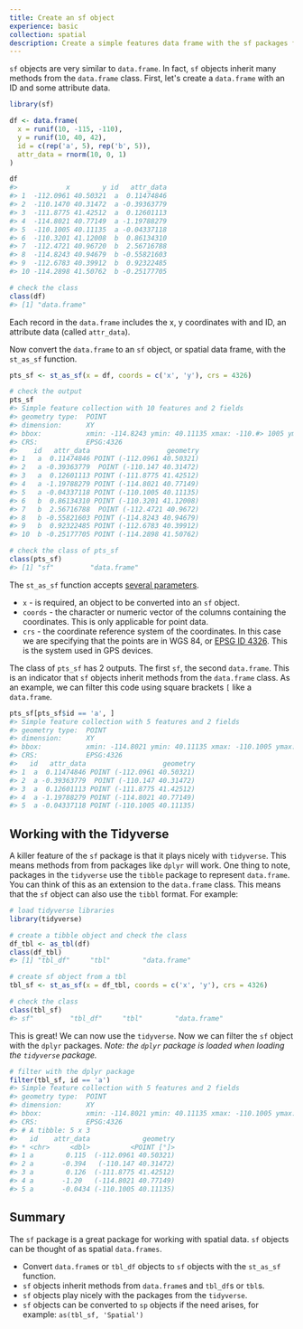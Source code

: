 ```yaml
---
title: Create an sf object
experience: basic
collection: spatial
description: Create a simple features data frame with the sf packages for R
---
```


`sf` objects are very similar to `data.frame`. In fact, `sf` objects inherit many methods from the `data.frame` class. First, let's create a `data.frame` with an ID and some attribute data.

``` r
library(sf)

df <- data.frame(
  x = runif(10, -115, -110),
  y = runif(10, 40, 42),
  id = c(rep('a', 5), rep('b', 5)),
  attr_data = rnorm(10, 0, 1)
)

df
#>            x        y id   attr_data
#> 1  -112.0961 40.50321  a  0.11474846
#> 2  -110.1470 40.31472  a -0.39363779
#> 3  -111.8775 41.42512  a  0.12601113
#> 4  -114.8021 40.77149  a -1.19788279
#> 5  -110.1005 40.11135  a -0.04337118
#> 6  -110.3201 41.12008  b  0.86134310
#> 7  -112.4721 40.96720  b  2.56716788
#> 8  -114.8243 40.94679  b -0.55821603
#> 9  -112.6783 40.39912  b  0.92322485
#> 10 -114.2898 41.50762  b -0.25177705

# check the class
class(df)
#> [1] "data.frame"
```

Each record in the `data.frame` includes the x, y coordinates with and ID, an attribute data (called `attr_data`).

Now convert the `data.frame` to an `sf` object, or spatial data frame, with the `st_as_sf` function.

```r
pts_sf <- st_as_sf(x = df, coords = c('x', 'y'), crs = 4326)

# check the output
pts_sf
#> Simple feature collection with 10 features and 2 fields
#> geometry type:  POINT
#> dimension:      XY
#> bbox:           xmin: -114.8243 ymin: 40.11135 xmax: -110.#> 1005 ymax: 41.50762
#> CRS:            EPSG:4326
#>    id   attr_data                   geometry
#> 1   a  0.11474846 POINT (-112.0961 40.50321)
#> 2   a -0.39363779  POINT (-110.147 40.31472)
#> 3   a  0.12601113 POINT (-111.8775 41.42512)
#> 4   a -1.19788279 POINT (-114.8021 40.77149)
#> 5   a -0.04337118 POINT (-110.1005 40.11135)
#> 6   b  0.86134310 POINT (-110.3201 41.12008)
#> 7   b  2.56716788  POINT (-112.4721 40.9672)
#> 8   b -0.55821603 POINT (-114.8243 40.94679)
#> 9   b  0.92322485 POINT (-112.6783 40.39912)
#> 10  b -0.25177705 POINT (-114.2898 41.50762)

# check the class of pts_sf
class(pts_sf)
#> [1] "sf"         "data.frame"
```

The `st_as_sf` function accepts [several parameters](https://r-spatial.github.io/sf/reference/st_as_sf.html).

* `x` - is required, an object to be converted into an `sf` object.
* `coords` - the character or numeric vector of the columns containing the coordinates. This is only applicable for point data.
* `crs` - the coordinate reference system of the coordinates. In this case we are specifying that the points are in WGS 84, or [EPSG ID 4326](https://epsg.io/4326). This is the system used in GPS devices. 

The class of `pts_sf` has 2 outputs. The first `sf`, the second `data.frame`. This is an indicator that `sf` objects inherit methods from the `data.frame` class. As an example, we can filter this code using square brackets `[` like a `data.frame`.

```r
pts_sf[pts_sf$id == 'a', ]
#> Simple feature collection with 5 features and 2 fields
#> geometry type:  POINT
#> dimension:      XY
#> bbox:           xmin: -114.8021 ymin: 40.11135 xmax: -110.1005 ymax: 41.42512
#> CRS:            EPSG:4326
#>   id   attr_data                   geometry
#> 1  a  0.11474846 POINT (-112.0961 40.50321)
#> 2  a -0.39363779  POINT (-110.147 40.31472)
#> 3  a  0.12601113 POINT (-111.8775 41.42512)
#> 4  a -1.19788279 POINT (-114.8021 40.77149)
#> 5  a -0.04337118 POINT (-110.1005 40.11135)
```

## Working with the Tidyverse

A killer feature of the `sf` package is that it plays nicely with `tidyverse`. This means methods from from packages like `dplyr` will work. One thing to note, packages in the `tidyverse` use the `tibble` package to represent `data.frame`. You can think of this as an extension to the `data.frame` class. This means that the `sf` object can also use the `tibbl` format. For example:

```r
# load tidyverse libraries
library(tidyverse)

# create a tibble object and check the class
df_tbl <- as_tbl(df)
class(df_tbl)
#> [1] "tbl_df"     "tbl"        "data.frame"

# create sf object from a tbl
tbl_sf <- st_as_sf(x = df_tbl, coords = c('x', 'y'), crs = 4326)

# check the class
class(tbl_sf)
#> sf"         "tbl_df"     "tbl"        "data.frame"
```

This is great! We can now use the `tidyverse`. Now we can filter the `sf` object with the `dplyr` packages. *Note: the `dplyr` package is loaded when loading the `tidyverse` package.*

```r
# filter with the dplyr package
filter(tbl_sf, id == 'a')
#> Simple feature collection with 5 features and 2 fields
#> geometry type:  POINT
#> dimension:      XY
#> bbox:           xmin: -114.8021 ymin: 40.11135 xmax: -110.1005 ymax: 41.42512
#> CRS:            EPSG:4326
#> # A tibble: 5 x 3
#>   id    attr_data             geometry
#> * <chr>     <dbl>          <POINT [°]>
#> 1 a        0.115  (-112.0961 40.50321)
#> 2 a       -0.394   (-110.147 40.31472)
#> 3 a        0.126  (-111.8775 41.42512)
#> 4 a       -1.20   (-114.8021 40.77149)
#> 5 a       -0.0434 (-110.1005 40.11135)
```

## Summary

The `sf` package is a great package for working with spatial data. `sf` objects can be thought of as spatial `data.frames`.

* Convert `data.frame`s or `tbl_df` objects to `sf` objects with the `st_as_sf` function.
* `sf` objects inherit methods from `data.frame`s and `tbl_df`s or `tbl`s.
* `sf` objects play nicely with the packages from the `tidyverse`.
* `sf` objects can be converted to `sp` objects if the need arises, for example: `as(tbl_sf, 'Spatial')`
